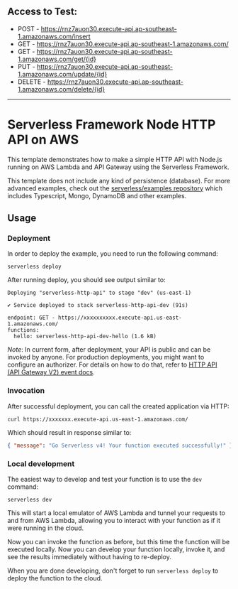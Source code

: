 <!--
title: 'AWS Simple HTTP Endpoint example in NodeJS'
description: 'This template demonstrates how to make a simple HTTP API with Node.js running on AWS Lambda and API Gateway using the Serverless Framework.'
layout: Doc
framework: v4
platform: AWS
language: nodeJS
authorLink: 'https://github.com/serverless'
authorName: 'Serverless, Inc.'
authorAvatar: 'https://avatars1.githubusercontent.com/u/13742415?s=200&v=4'
-->

## Access to Test:

- POST - https://rnz7auon30.execute-api.ap-southeast-1.amazonaws.com/insert
- GET - https://rnz7auon30.execute-api.ap-southeast-1.amazonaws.com/
- GET - https://rnz7auon30.execute-api.ap-southeast-1.amazonaws.com/get/{id}
- PUT - https://rnz7auon30.execute-api.ap-southeast-1.amazonaws.com/update/{id}
- DELETE - https://rnz7auon30.execute-api.ap-southeast-1.amazonaws.com/delete/{id}

---------------------------------------

# Serverless Framework Node HTTP API on AWS

This template demonstrates how to make a simple HTTP API with Node.js running on AWS Lambda and API Gateway using the Serverless Framework.

This template does not include any kind of persistence (database). For more advanced examples, check out the [serverless/examples repository](https://github.com/serverless/examples/) which includes Typescript, Mongo, DynamoDB and other examples.

## Usage

### Deployment

In order to deploy the example, you need to run the following command:

```
serverless deploy
```

After running deploy, you should see output similar to:

```
Deploying "serverless-http-api" to stage "dev" (us-east-1)

✔ Service deployed to stack serverless-http-api-dev (91s)

endpoint: GET - https://xxxxxxxxxx.execute-api.us-east-1.amazonaws.com/
functions:
  hello: serverless-http-api-dev-hello (1.6 kB)
```

_Note_: In current form, after deployment, your API is public and can be invoked by anyone. For production deployments, you might want to configure an authorizer. For details on how to do that, refer to [HTTP API (API Gateway V2) event docs](https://www.serverless.com/framework/docs/providers/aws/events/http-api).

### Invocation

After successful deployment, you can call the created application via HTTP:

```
curl https://xxxxxxx.execute-api.us-east-1.amazonaws.com/
```

Which should result in response similar to:

```json
{ "message": "Go Serverless v4! Your function executed successfully!" }
```

### Local development

The easiest way to develop and test your function is to use the `dev` command:

```
serverless dev
```

This will start a local emulator of AWS Lambda and tunnel your requests to and from AWS Lambda, allowing you to interact with your function as if it were running in the cloud.

Now you can invoke the function as before, but this time the function will be executed locally. Now you can develop your function locally, invoke it, and see the results immediately without having to re-deploy.

When you are done developing, don't forget to run `serverless deploy` to deploy the function to the cloud.

<!-- --------------------------------------- -->

<!-- - POST - https://fwhnu5yop2.execute-api.ap-southeast-2.amazonaws.com/insert
- GET - https://fwhnu5yop2.execute-api.ap-southeast-2.amazonaws.com/get/{id}
- GET - https://fwhnu5yop2.execute-api.ap-southeast-2.amazonaws.com/
- PUT - https://fwhnu5yop2.execute-api.ap-southeast-2.amazonaws.com/update/{id}
- DELETE - https://fwhnu5yop2.execute-api.ap-southeast-2.amazonaws.com/delete/{id}
- UPLOAD - https://fwhnu5yop2.execute-api.ap-southeast-2.amazonaws.com/generate-signed-url?fileName=uploads/image.png&fileType=image/png -->